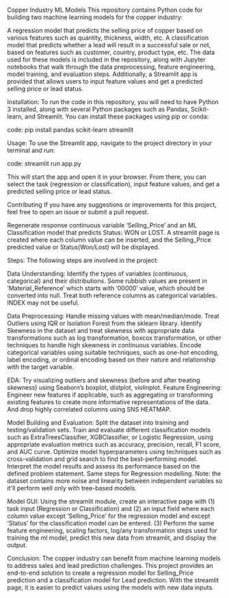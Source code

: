 Copper Industry ML Models
This repository contains Python code for building two machine learning models for the copper industry:

A regression model that predicts the selling price of copper based on various features such as quantity, thickness, width, etc.
A classification model that predicts whether a lead will result in a successful sale or not, based on features such as customer, country, product type, etc.
The data used for these models is included in the repository, along with Jupyter notebooks that walk through the data preprocessing, feature engineering, model training, and evaluation steps. Additionally, a Streamlit app is provided that allows users to input feature values and get a predicted selling price or lead status.

Installation:
To run the code in this repository, you will need to have Python 3 installed, along with several Python packages such as Pandas, Scikit-learn, and Streamlit. You can install these packages using pip or conda:

code:
pip install pandas scikit-learn streamlit

Usage:
To use the Streamlit app, navigate to the project directory in your terminal and run:


code:
streamlit run app.py

This will start the app and open it in your browser. From there, you can select the task (regression or classification), input feature values, and get a predicted selling price or lead status.

Contributing
If you have any suggestions or improvements for this project, feel free to open an issue or submit a pull request.







Regenerate response
 continuous variable ‘Selling_Price’ and an ML Classification model that predicts Status: WON or LOST. A streamlit page is created where each column value can be inserted, and the Selling_Price predicted value or Status(Won/Lost) will be displayed.

Steps:
The following steps are involved in the project:

Data Understanding:
Identify the types of variables (continuous, categorical) and their distributions. Some rubbish values are present in ‘Material_Reference’ which starts with ‘00000’ value, which should be converted into null. Treat both reference columns as categorical variables. INDEX may not be useful.

Data Preprocessing:
Handle missing values with mean/median/mode. Treat Outliers using IQR or Isolation Forest from the sklearn library. Identify Skewness in the dataset and treat skewness with appropriate data transformations such as log transformation, boxcox transformation, or other techniques to handle high skewness in continuous variables. Encode categorical variables using suitable techniques, such as one-hot encoding, label encoding, or ordinal encoding based on their nature and relationship with the target variable.

EDA:
Try visualizing outliers and skewness (before and after treating skewness) using Seaborn’s boxplot, distplot, violinplot. Feature Engineering: Engineer new features if applicable, such as aggregating or transforming existing features to create more informative representations of the data. And drop highly correlated columns using SNS HEATMAP.

Model Building and Evaluation:
Split the dataset into training and testing/validation sets. Train and evaluate different classification models such as ExtraTreesClassifier, XGBClassifier, or Logistic Regression, using appropriate evaluation metrics such as accuracy, precision, recall, F1 score, and AUC curve. Optimize model hyperparameters using techniques such as cross-validation and grid search to find the best-performing model. Interpret the model results and assess its performance based on the defined problem statement. Same steps for Regression modelling. Note: the dataset contains more noise and linearity between independent variables so it'll perform well only with tree-based models.

Model GUI:
Using the streamlit module, create an interactive page with (1) task input (Regression or Classification) and (2) an input field where each column value except ‘Selling_Price’ for the regression model and except ‘Status’ for the classification model can be entered. (3) Perform the same feature engineering, scaling factors, log/any transformation steps used for training the ml model, predict this new data from streamlit, and display the output.

Conclusion:
The copper industry can benefit from machine learning models to address sales and lead prediction challenges. This project provides an end-to-end solution to create a regression model for Selling_Price prediction and a classification model for Lead prediction. With the streamlit page, it is easier to predict values using the models with new data inputs.





